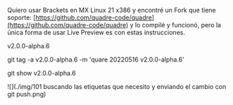 
Quiero usar Brackets en MX Linux 21 x386 y encontré un Fork que tiene soporte: [https://github.com/quadre-code/quadre](https://github.com/quadre-code/quadre) y lo compilé y funcionó, pero la única forma de usar Live Preview es con estas instrucciones.




v2.0.0-alpha.6


git tag -a v2.0.0-alpha.6 -m 'quare 20220516 v2.0.0-alpha.6'


git show v2.0.0-alpha.6


![](./img/101 buscando las etiquetas que necesito y enviando el cambio con git push.png)